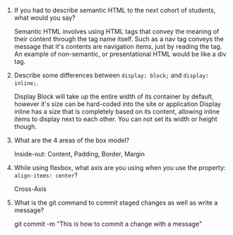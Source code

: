 1. If you had to describe semantic HTML to the next cohort of students, what would you say?

	Semantic HTML involves using HTML tags that convey the meaning of their content through the tag name itself. Such as a nav tag
	conveys the message that it's contents are navigation items, just by reading the tag. An example of non-semantic, or presentational
	HTML would be like a div tag.

2. Describe some differences between ```display: block;``` and ```display: inline;```.

	Display Block will take up the entire width of its container by default, however it's size can be hard-coded into the site or application
	Display inline has a size that is completely based on its content, allowing inline items to display next to each other. You can not set
	its width or height though. 

3. What are the 4 areas of the box model?

	Inside-out: Content, Padding, Border, Margin

4. While using flexbox, what axis are you using when you use the property: ```align-items: center```?

	Cross-Axis

5. What is the git command to commit staged changes as well as write a message? 

	git commit -m "This is how to commit a change with a message"
